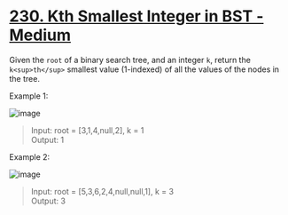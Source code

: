 # [230. Kth Smallest Integer in BST - Medium](https://leetcode.com/problems/kth-smallest-element-in-a-bst/description/)

Given the `root` of a binary search tree, and an integer `k`, return the `k<sup>th</sup>` smallest value (1-indexed) of all the values of the nodes in the tree.

Example 1:

![image](https://assets.leetcode.com/uploads/2021/01/28/kthtree1.jpg)

> Input: root = [3,1,4,null,2], k = 1  
> Output: 1

Example 2:

![image](https://assets.leetcode.com/uploads/2021/01/28/kthtree2.jpg)

> Input: root = [5,3,6,2,4,null,null,1], k = 3  
> Output: 3

